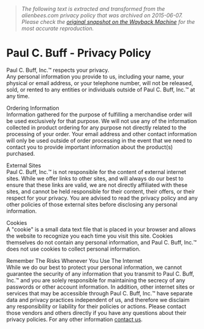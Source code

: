 > *The following text is extracted and transformed from the alienbees.com privacy policy that was archived on 2015-06-07. Please check the [original snapshot on the Wayback Machine](https://web.archive.org/web/20150607182841id_/http%3A//www.paulcbuff.com/privacy.php) for the most accurate reproduction.*

# Paul C. Buff - Privacy Policy

Paul C. Buff, Inc.™ respects your privacy.  
Any personal information you provide to us, including your name, your physical or email address, or your telephone number, will not be released, sold, or rented to any entities or individuals outside of Paul C. Buff, Inc.™ at any time.

Ordering Information  
Information gathered for the purpose of fulfilling a merchandise order will be used exclusively for that purpose. We will not use any of the information collected in product ordering for any purpose not directly related to the processing of your order. Your email address and other contact information will only be used outside of order processing in the event that we need to contact you to provide important information about the product(s) purchased.

External Sites  
Paul C. Buff, Inc.™ is not responsible for the content of external internet sites. While we offer links to other sites, and will always do our best to ensure that these links are valid, we are not directly affiliated with these sites, and cannot be held responsible for their content, their offers, or their respect for your privacy. You are advised to read the privacy policy and any other policies of those external sites before disclosing any personal information.

Cookies  
A "cookie" is a small data text file that is placed in your browser and allows the website to recognize you each time you visit this site. Cookies themselves do not contain any personal information, and Paul C. Buff, Inc.™ does not use cookies to collect personal information.

Remember The Risks Whenever You Use The Internet  
While we do our best to protect your personal information, we cannot guarantee the security of any information that you transmit to Paul C. Buff, Inc.™ and you are solely responsible for maintaining the secrecy of any passwords or other account information. In addition, other internet sites or services that may be accessible through Paul C. Buff, Inc.™ have separate data and privacy practices independent of us, and therefore we disclaim any responsibility or liability for their policies or actions. Please contact those vendors and others directly if you have any questions about their privacy policies. For any other information [contact us](https://web.archive.org/web/20150607182841id_/http%3A//www.paulcbuff.com/contact.php).
